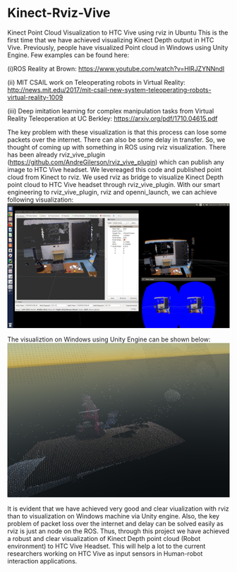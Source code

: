 # Kinect-Rviz-Vive
Kinect Point Cloud Visualization to HTC Vive using rviz in Ubuntu
This is the first time that we have achieved visualizing Kinect Depth output in HTC Vive. Previously, people have visualized Point cloud in Windows using Unity Engine. Few examples can be found here:

(i)ROS Reality at Brown: https://www.youtube.com/watch?v=HlRJZYNNndI

(ii) MIT CSAIL work on Teleoperating robots in Virtual Reality:  http://news.mit.edu/2017/mit-csail-new-system-teleoperating-robots-virtual-reality-1009

(iii) Deep imitation learning for complex manipulation tasks from Virtual Reality Teleoperation at UC Berkley: https://arxiv.org/pdf/1710.04615.pdf

The key problem with these visualization is that this process can lose some packets over the internet. There can also be some delay in transfer. So, we thought of coming up with something in ROS using rviz visualization. There has been already rviz_vive_plugin (https://github.com/AndreGilerson/rviz_vive_plugin) which can publish any image to HTC Vive headset. We levereaged this code and published point cloud from Kinect to rviz. We used rviz as bridge to visualize Kinect Depth point cloud to HTC Vive headset through rviz_vive_plugin. With our smart engineering to rviz_vive_plugin, rviz and openni_launch, we can achieve following visualization:
![kinect-vive-rviz](https://github.com/sanketrahul/Kinect-Rviz-Vive/blob/master/Image/kinect-vive-rviz.png)

The visualiztion on Windows using Unity Engine can be shown below:
![kinect-vive-unity](https://github.com/sanketrahul/Kinect-Rviz-Vive/blob/master/Image/kinect-vive-unity.png)

It is evident that we have achieved very good and clear viualization with rviz than to visualization on Windows machine via Unity engine. Also, the key problem of packet loss over the internet and delay can be solved easily as rviz is just an node on the ROS. Thus, through this project we have achieved a robust and clear visualization of Kinect Depth point cloud (Robot environment) to HTC Vive Headset. This will help a lot to the current researchers working on HTC Vive as input sensors in Human-robot interaction applications.


